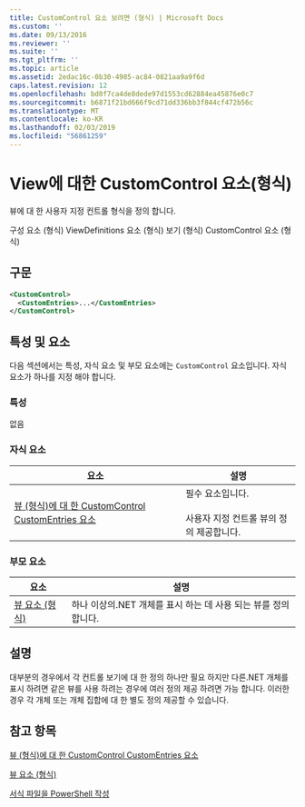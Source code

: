 ```yaml
---
title: CustomControl 요소 보려면 (형식) | Microsoft Docs
ms.custom: ''
ms.date: 09/13/2016
ms.reviewer: ''
ms.suite: ''
ms.tgt_pltfrm: ''
ms.topic: article
ms.assetid: 2edac16c-0b30-4985-ac84-0821aa9a9f6d
caps.latest.revision: 12
ms.openlocfilehash: bd0f7ca4de8dede97d1553cd62884ea45876e0c7
ms.sourcegitcommit: b6871f21bd666f9cd71dd336bb3f844cf472b56c
ms.translationtype: MT
ms.contentlocale: ko-KR
ms.lasthandoff: 02/03/2019
ms.locfileid: "56861259"
---
```

# <a name="customcontrol-element-for-view-format"></a>View에 대한 CustomControl 요소(형식)

뷰에 대 한 사용자 지정 컨트롤 형식을 정의 합니다.

구성 요소 (형식) ViewDefinitions 요소 (형식) 보기 (형식) CustomControl 요소 (형식)

## <a name="syntax"></a>구문

```xml
<CustomControl>
  <CustomEntries>...</CustomEntries>
</CustomControl>
```

## <a name="attributes-and-elements"></a>특성 및 요소

다음 섹션에서는 특성, 자식 요소 및 부모 요소에는 `CustomControl` 요소입니다. 자식 요소가 하나를 지정 해야 합니다.

### <a name="attributes"></a>특성

없음

### <a name="child-elements"></a>자식 요소

|요소|설명|
|-------------|-----------------|
|[뷰 (형식)에 대 한 CustomControl CustomEntries 요소](./customentries-element-for-customcontrol-for-view-format.md)|필수 요소입니다.<br /><br /> 사용자 지정 컨트롤 뷰의 정의 제공합니다.|

### <a name="parent-elements"></a>부모 요소

|요소|설명|
|-------------|-----------------|
|[뷰 요소 (형식)](./view-element-format.md)|하나 이상의.NET 개체를 표시 하는 데 사용 되는 뷰를 정의 합니다.|

## <a name="remarks"></a>설명

대부분의 경우에서 각 컨트롤 보기에 대 한 정의 하나만 필요 하지만 다른.NET 개체를 표시 하려면 같은 뷰를 사용 하려는 경우에 여러 정의 제공 하려면 가능 합니다. 이러한 경우 각 개체 또는 개체 집합에 대 한 별도 정의 제공할 수 있습니다.

## <a name="see-also"></a>참고 항목

[뷰 (형식)에 대 한 CustomControl CustomEntries 요소](./customentries-element-for-customcontrol-for-view-format.md)

[뷰 요소 (형식)](./view-element-format.md)

[서식 파일을 PowerShell 작성](./writing-a-powershell-formatting-file.md)
